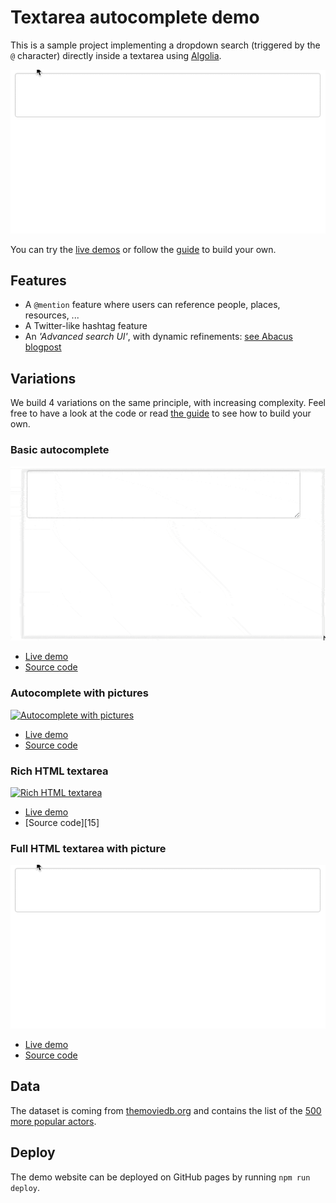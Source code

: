# Textarea autocomplete demo

This is a sample project implementing a dropdown search (triggered by the `@`
character) directly inside a textarea using [Algolia][1].

![Textarea dropdown][2]

You can try the [live demos][3] or follow the [guide][4] to build your own.

## Features

* A `@mention` feature where users can reference people, places, resources, ...
* A Twitter-like hashtag feature
* An *'Advanced search UI'*, with dynamic refinements: [see Abacus
  blogpost][5]

## Variations

We build 4 variations on the same principle, with increasing complexity.  Feel
free to have a look at the code or read [the guide][6] to see how to build your
own.

### Basic autocomplete

[![Basic autocomplete][7]](https://algolia.github.io/textarea-autocomplete-demo/basic-autocomplete.html)

- [Live demo][8]
- [Source code][9]

### Autocomplete with pictures

[![Autocomplete with
pictures][10]](https://algolia.github.io/textarea-autocomplete-demo/autocomplete-with-pictures.html)

- [Live demo][11]
- [Source code][12]

### Rich HTML textarea

[![Rich HTML
textarea][13]](https://algolia.github.io/textarea-autocomplete-demo/rich-html-textarea.html)

- [Live demo][14]
- [Source code][15]

### Full HTML textarea with picture

[![Full HTML textarea with
picture][16]](https://algolia.github.io/textarea-autocomplete-demo/full-html-textarea-autocomplete.html)

- [Live demo][17]
- [Source code][18]

## Data

The dataset is coming from [themoviedb.org][19] and contains the list of the
[500 more popular actors][20].

## Deploy

The demo website can be deployed on GitHub pages by running `npm run deploy`.


[1]: https://www.algolia.com
[2]: previews/full-html-textarea-autocomplete.gif
[3]: https://algolia.github.io/textarea-autocomplete-demo/
[4]: https://www.algolia.com/doc/guides/search/autocomplete-textarea
[5]: https://blog.algolia.com/algolia-for-realtime-expense-reporting/
[6]: https://www.algolia.com/doc/guides/search/autocomplete-textarea
[7]: previews/basic-autocomplete.gif
[8]: https://algolia.github.io/textarea-autocomplete-demo/basic-autocomplete.html
[9]: basic-autocomplete.html
[10]: previews/autocomplete-with-pictures.gif
[11]: https://algolia.github.io/textarea-autocomplete-demo/autocomplete-with-pictures.html
[12]: autocomplete-with-pictures.html
[13]: previews/rich-html-textarea.gif
[14]: https://algolia.github.io/textarea-autocomplete-demo/rich-html-textarea.html
[13]: rich-html-textarea.html
[16]: previews/full-html-textarea-autocomplete.gif
[17]: https://algolia.github.io/textarea-autocomplete-demo/full-html-textarea-autocomplete.html
[18]: full-html-textarea-autocomplete.html
[19]: https://www.themoviedb.org/
[20]: dataset/actors.json
